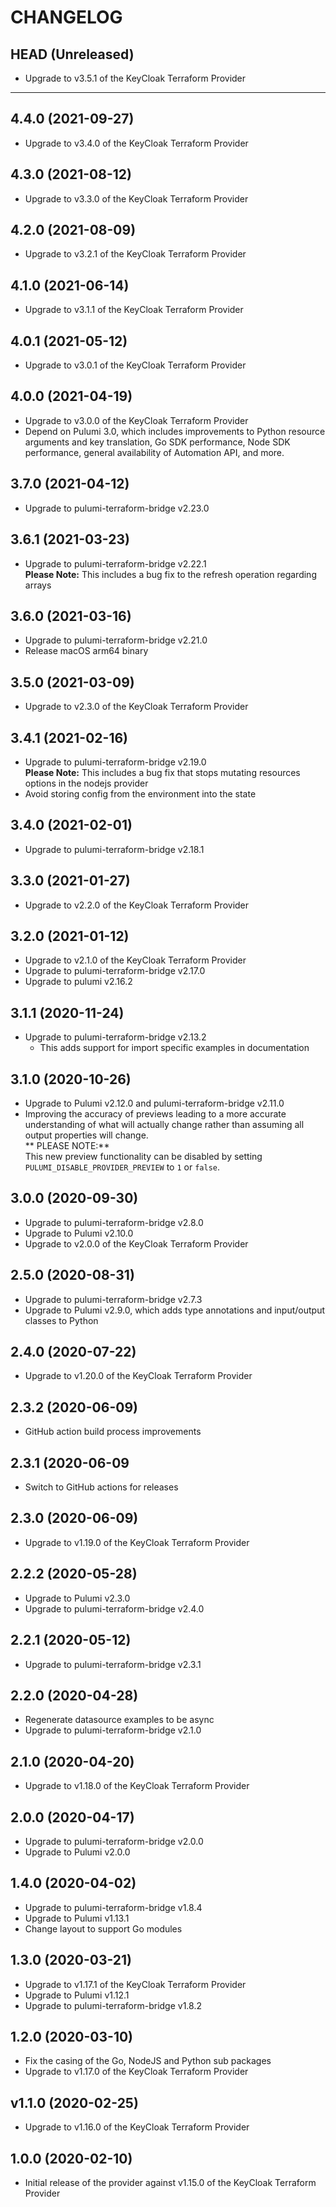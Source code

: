 CHANGELOG
=========

## HEAD (Unreleased)
* Upgrade to v3.5.1 of the KeyCloak Terraform Provider

---

## 4.4.0 (2021-09-27)
* Upgrade to v3.4.0 of the KeyCloak Terraform Provider

## 4.3.0 (2021-08-12)
* Upgrade to v3.3.0 of the KeyCloak Terraform Provider

## 4.2.0 (2021-08-09)
* Upgrade to v3.2.1 of the KeyCloak Terraform Provider

## 4.1.0 (2021-06-14)
* Upgrade to v3.1.1 of the KeyCloak Terraform Provider

## 4.0.1 (2021-05-12)
* Upgrade to v3.0.1 of the KeyCloak Terraform Provider

## 4.0.0 (2021-04-19)
* Upgrade to v3.0.0 of the KeyCloak Terraform Provider
* Depend on Pulumi 3.0, which includes improvements to Python resource arguments and key translation, Go SDK performance,
  Node SDK performance, general availability of Automation API, and more.

## 3.7.0 (2021-04-12)
* Upgrade to pulumi-terraform-bridge v2.23.0

## 3.6.1 (2021-03-23)
* Upgrade to pulumi-terraform-bridge v2.22.1  
  **Please Note:** This includes a bug fix to the refresh operation regarding arrays

## 3.6.0 (2021-03-16)
* Upgrade to pulumi-terraform-bridge v2.21.0
* Release macOS arm64 binary

## 3.5.0 (2021-03-09)
* Upgrade to v2.3.0 of the KeyCloak Terraform Provider

## 3.4.1 (2021-02-16)
* Upgrade to pulumi-terraform-bridge v2.19.0  
  **Please Note:** This includes a bug fix that stops mutating resources options in the nodejs provider
* Avoid storing config from the environment into the state

## 3.4.0 (2021-02-01)
* Upgrade to pulumi-terraform-bridge v2.18.1

## 3.3.0 (2021-01-27)
* Upgrade to v2.2.0 of the KeyCloak Terraform Provider

## 3.2.0 (2021-01-12)
* Upgrade to v2.1.0 of the KeyCloak Terraform Provider
* Upgrade to pulumi-terraform-bridge v2.17.0
* Upgrade to pulumi v2.16.2

## 3.1.1 (2020-11-24)
* Upgrade to pulumi-terraform-bridge v2.13.2  
  * This adds support for import specific examples in documentation

## 3.1.0 (2020-10-26)
* Upgrade to Pulumi v2.12.0 and pulumi-terraform-bridge v2.11.0
* Improving the accuracy of previews leading to a more accurate understanding of what will actually change rather than assuming all output properties will change.  
  ** PLEASE NOTE:**  
  This new preview functionality can be disabled by setting `PULUMI_DISABLE_PROVIDER_PREVIEW` to `1` or `false`.

## 3.0.0 (2020-09-30)
* Upgrade to pulumi-terraform-bridge v2.8.0
* Upgrade to Pulumi v2.10.0
* Upgrade to v2.0.0 of the KeyCloak Terraform Provider

## 2.5.0 (2020-08-31)
* Upgrade to pulumi-terraform-bridge v2.7.3
* Upgrade to Pulumi v2.9.0, which adds type annotations and input/output classes to Python

## 2.4.0 (2020-07-22)
* Upgrade to v1.20.0 of the KeyCloak Terraform Provider

## 2.3.2 (2020-06-09)
* GitHub action build process improvements

## 2.3.1 (2020-06-09
* Switch to GitHub actions for releases

## 2.3.0 (2020-06-09)
* Upgrade to v1.19.0 of the KeyCloak Terraform Provider

## 2.2.2 (2020-05-28)
* Upgrade to Pulumi v2.3.0
* Upgrade to pulumi-terraform-bridge v2.4.0

## 2.2.1 (2020-05-12)
* Upgrade to pulumi-terraform-bridge v2.3.1

## 2.2.0 (2020-04-28)
* Regenerate datasource examples to be async
* Upgrade to pulumi-terraform-bridge v2.1.0

## 2.1.0 (2020-04-20)
* Upgrade to v1.18.0 of the KeyCloak Terraform Provider

## 2.0.0 (2020-04-17)
* Upgrade to pulumi-terraform-bridge v2.0.0
* Upgrade to Pulumi v2.0.0

## 1.4.0 (2020-04-02)
* Upgrade to pulumi-terraform-bridge v1.8.4
* Upgrade to Pulumi v1.13.1
* Change layout to support Go modules

## 1.3.0 (2020-03-21)
* Upgrade to v1.17.1 of the KeyCloak Terraform Provider
* Upgrade to Pulumi v1.12.1
* Upgrade to pulumi-terraform-bridge v1.8.2

## 1.2.0 (2020-03-10)
* Fix the casing of the Go, NodeJS and Python sub packages
* Upgrade to v1.17.0 of the KeyCloak Terraform Provider

## v1.1.0 (2020-02-25)
* Upgrade to v1.16.0 of the KeyCloak Terraform Provider

## 1.0.0 (2020-02-10)
* Initial release of the provider against v1.15.0 of the KeyCloak Terraform Provider
